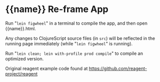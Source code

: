 # {{name}} Re-frame App

Run "`lein figwheel`" in a terminal to compile the app, and then open {{name}}.html.

Any changes to ClojureScript source files (in `src`) will be reflected in the running page immediately (while "`lein figwheel`" is running).

Run "`lein clean; lein with-profile prod compile`" to compile an optimized version.

Original reagent example code found at https://github.com/reagent-project/reagent
